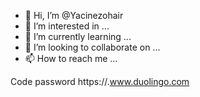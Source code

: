- 👋 Hi, I’m @Yacinezohair
- 👀 I’m interested in ...
- 🌱 I’m currently learning ...
- 💞️ I’m looking to collaborate on ...
- 📫 How to reach me ...

<!---
Yacinezohair/Yacinezohair is a ✨ special ✨ repository because its `README.md` (this file) appears on your GitHub profile.
You can click the Preview link to take a look at your changes.
--->
Code password https://.www.duolingo.com 
